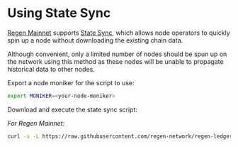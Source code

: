 # Using State Sync

[Regen Mainnet](../../ledger/get-started/regen-mainnet.md) supports [State Sync](https://docs.cosmos.network/v0.44/architecture/adr-040-storage-and-smt-state-commitments.html#snapshots-for-storage-sync-and-state-versioning), which allows node operators to quickly spin up a node without downloading the existing chain data.

Although convenient, only a limited number of nodes should be spun up on the network using this method as these nodes will be unable to propagate historical data to other nodes.

Export a node moniker for the script to use:

```bash
export MONIKER=<your-node-moniker>
```

Download and execute the state sync script:

*For Regen Mainnet:*

```bash 
curl -s -L https://raw.githubusercontent.com/regen-network/regen-ledger/main/scripts/statesync.bash | bash -s $MONIKER
```

